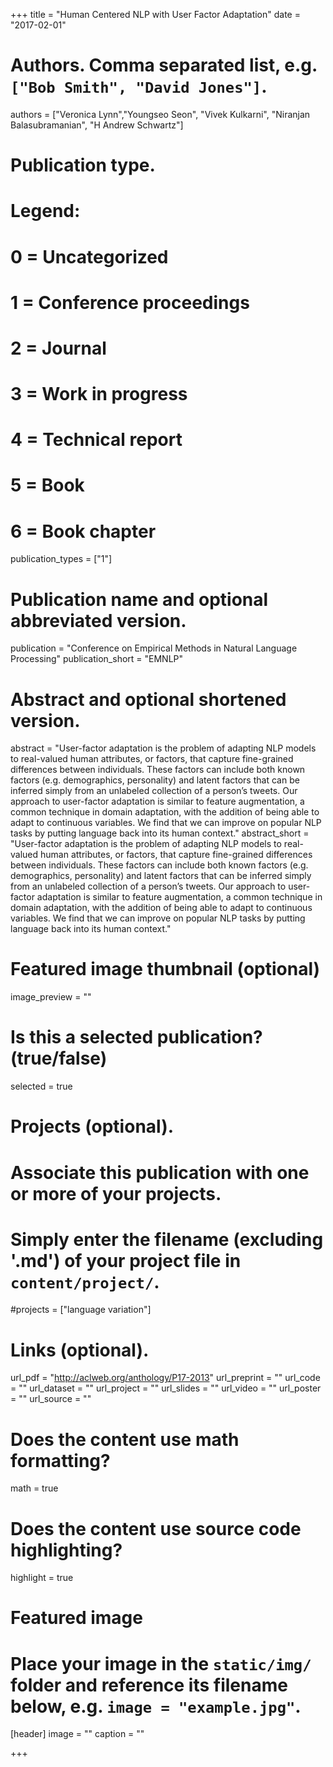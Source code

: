 +++
title = "Human Centered NLP with User Factor Adaptation"
date = "2017-02-01"

# Authors. Comma separated list, e.g. `["Bob Smith", "David Jones"]`.
authors = ["Veronica Lynn","Youngseo Seon", "Vivek Kulkarni", "Niranjan Balasubramanian", "H Andrew Schwartz"]

# Publication type.
# Legend:
# 0 = Uncategorized
# 1 = Conference proceedings
# 2 = Journal
# 3 = Work in progress
# 4 = Technical report
# 5 = Book
# 6 = Book chapter
publication_types = ["1"]

# Publication name and optional abbreviated version.
publication = "Conference on Empirical Methods in Natural Language Processing" 
publication_short = "EMNLP" 

# Abstract and optional shortened version.
abstract = "User-factor adaptation is the problem of adapting NLP models to real-valued human attributes, or factors, that capture fine-grained differences between individuals. These factors can include both known factors (e.g. demographics, personality) and latent factors that can be inferred simply from an unlabeled collection of a person’s tweets. Our approach to user-factor adaptation is similar to feature augmentation, a common technique in domain adaptation, with the addition of being able to adapt to continuous variables. We find that we can improve on popular NLP tasks by putting language back into its human context."
abstract_short = "User-factor adaptation is the problem of adapting NLP models to real-valued human attributes, or factors, that capture fine-grained differences between individuals. These factors can include both known factors (e.g. demographics, personality) and latent factors that can be inferred simply from an unlabeled collection of a person’s tweets. Our approach to user-factor adaptation is similar to feature augmentation, a common technique in domain adaptation, with the addition of being able to adapt to continuous variables. We find that we can improve on popular NLP tasks by putting language back into its human context."

# Featured image thumbnail (optional)
image_preview = ""

# Is this a selected publication? (true/false)
selected = true

# Projects (optional).
#   Associate this publication with one or more of your projects.
#   Simply enter the filename (excluding '.md') of your project file in `content/project/`.
#projects = ["language variation"]

# Links (optional).
url_pdf = "http://aclweb.org/anthology/P17-2013"
url_preprint = ""
url_code = ""
url_dataset = ""
url_project = ""
url_slides = ""
url_video = ""
url_poster = ""
url_source = ""

# Does the content use math formatting?
math = true

# Does the content use source code highlighting?
highlight = true

# Featured image
# Place your image in the `static/img/` folder and reference its filename below, e.g. `image = "example.jpg"`.
[header]
image = ""
caption = ""

+++
